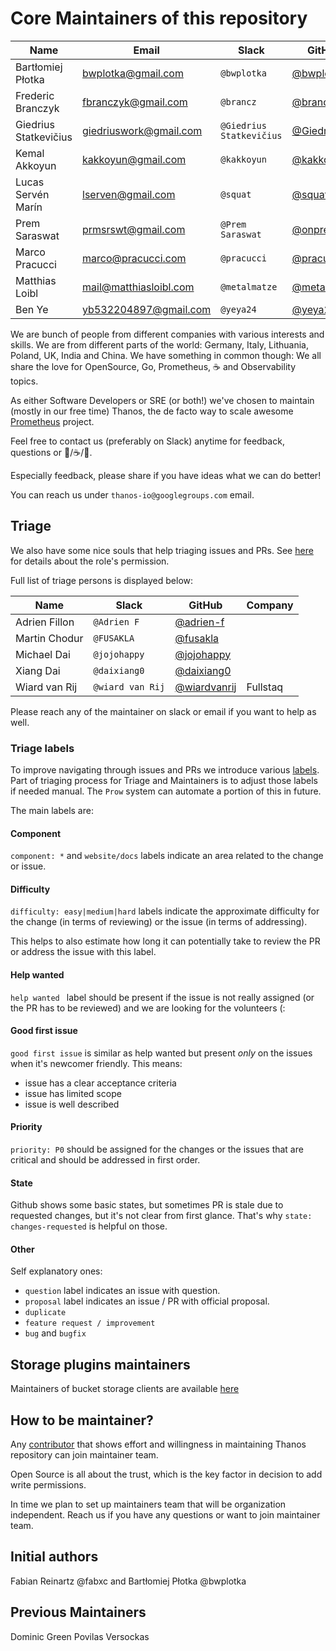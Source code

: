 # Core Maintainers of this repository

| Name                  | Email                  | Slack                    | GitHub                                      | Company           |
|-----------------------|------------------------|--------------------------|---------------------------------------------|-------------------|
| Bartłomiej Płotka     | bwplotka@gmail.com     | `@bwplotka`              | [@bwplotka](https://github.com/bwplotka)    | Red Hat           |
| Frederic Branczyk     | fbranczyk@gmail.com    | `@brancz`                | [@brancz](https://github.com/brancz)        | Polar Signals     |
| Giedrius Statkevičius | giedriuswork@gmail.com | `@Giedrius Statkevičius` | [@GiedriusS](https://github.com/GiedriusS)  | AdForm            |
| Kemal Akkoyun         | kakkoyun@gmail.com     | `@kakkoyun`              | [@kakkoyun](https://github.com/kakkoyun)    | Red Hat           |
| Lucas Servén Marín    | lserven@gmail.com      | `@squat`                 | [@squat](https://github.com/squat)          | Red Hat           |
| Prem Saraswat         | prmsrswt@gmail.com     | `@Prem Saraswat`         | [@onprem](https://github.com/onprem)        | Red Hat           |
| Marco Pracucci        | marco@pracucci.com     | `@pracucci`              | [@pracucci](https://github.com/pracucci)    | Grafana Labs      |
| Matthias Loibl        | mail@matthiasloibl.com | `@metalmatze`            | [@metalmatze](https://github.com/metalmatze)| Polar Signals     |
| Ben Ye                | yb532204897@gmail.com  | `@yeya24`                | [@yeya24](https://github.com/yeya24)        | Red Hat           |

We are bunch of people from different companies with various interests and skills.
We are from different parts of the world: Germany, Italy, Lithuania, Poland, UK, India and China.
We have something in common though: We all share the love for OpenSource, Go, Prometheus, :coffee: and Observability topics.

As either Software Developers or SRE (or both!) we've chosen to maintain (mostly in our free time) Thanos, the de facto way to scale awesome [Prometheus](https://prometheus.io) project.

Feel free to contact us (preferably on Slack) anytime for feedback, questions or :beers:/:coffee:/:tea:.

Especially feedback, please share if you have ideas what we can do better!

You can reach us under `thanos-io@googlegroups.com` email.

## Triage

We also have some nice souls that help triaging issues and PRs. See [here](https://help.github.com/en/articles/repository-permission-levels-for-an-organization#permission-levels-for-repositories-owned-by-an-organization)
for details about the role's permission.

Full list of triage persons is displayed below:

| Name                  | Slack                    | GitHub                                                     | Company               |
|-----------------------|--------------------------|------------------------------------------------------------|-----------------------|
| Adrien Fillon         | `@Adrien F`              | [@adrien-f](https://github.com/adrien-f)                   |                       |
| Martin Chodur         | `@FUSAKLA`               | [@fusakla](https://github.com/fusakla)                     |                       |
| Michael Dai           | `@jojohappy`             | [@jojohappy](https://github.com/jojohappy)                 |                       |
| Xiang Dai             | `@daixiang0`             | [@daixiang0](https://github.com/daixiang0)                 |                       |
| Wiard van Rij         | `@wiard van Rij`         | [@wiardvanrij](https://github.com/wiardvanrij)             |  Fullstaq             |

Please reach any of the maintainer on slack or email if you want to help as well.

### Triage labels

To improve navigating through issues and PRs we introduce various [labels](https://github.com/thanos-io/thanos/issues/labels). Part of triaging process for Triage and Maintainers
is to adjust those labels if needed manual. The `Prow` system can automate a portion of this in future.

The main labels are:

#### Component

`component: *` and `website/docs` labels indicate an area related to the change or issue.

#### Difficulty

`difficulty: easy|medium|hard` labels indicate the approximate difficulty for the change (in terms of reviewing) or the issue (in terms of addressing).

This helps to also estimate how long it can potentially take to review the PR or address the issue with this label.

#### Help wanted

`help wanted ` label should be present if the issue is not really assigned (or the PR has to be reviewed) and we are looking for the volunteers (:

#### Good first issue

`good first issue` is similar as help wanted but present *only* on the issues when it's newcomer friendly. This means:

* issue has a clear acceptance criteria
* issue has limited scope
* issue is well described

#### Priority

`priority: P0` should be assigned for the changes or the issues that are critical and should be addressed in first order.

#### State

Github shows some basic states, but sometimes PR is stale due to requested changes, but it's not clear from first glance.
That's why `state: changes-requested` is helpful on those.

#### Other

Self explanatory ones:

* `question` label indicates an issue with question.
* `proposal` label indicates an issue / PR with official proposal.
* `duplicate`
* `feature request / improvement`
* `bug` and `bugfix`

## Storage plugins maintainers

Maintainers of bucket storage clients are available [here](/docs/storage.md#implementations)

## How to be maintainer?

Any [contributor](/CONTRIBUTING.md) that shows effort and willingness in maintaining Thanos repository can join maintainer team.

Open Source is all about the trust, which is the key factor in decision to add write permissions.

In time we plan to set up maintainers team that will be organization independent. Reach us if you have any questions or want to join
maintainer team.

## Initial authors

Fabian Reinartz @fabxc and Bartłomiej Płotka @bwplotka


## Previous Maintainers

Dominic Green
Povilas Versockas

